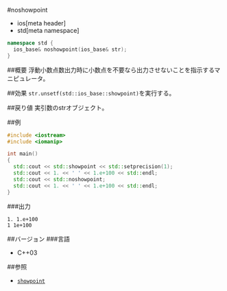 #noshowpoint
* ios[meta header]
* std[meta namespace]

```cpp
namespace std {
  ios_base& noshowpoint(ios_base& str);
}
```

##概要
浮動小数点数出力時に小数点を不要なら出力させないことを指示するマニピュレータ。

##効果
`str.unsetf(std::ios_base::showpoint)`を実行する。

##戻り値
実引数のstrオブジェクト。

##例
```cpp
#include <iostream>
#include <iomanip>

int main()
{
  std::cout << std::showpoint << std::setprecision(1);
  std::cout << 1. << ' ' << 1.e+100 << std::endl;
  std::cout << std::noshowpoint;
  std::cout << 1. << ' ' << 1.e+100 << std::endl;
}
```

###出力
```
1. 1.e+100
1 1e+100
```

##バージョン
###言語
- C++03

##参照
- [`showpoint`](./showpoint.md)
